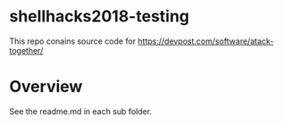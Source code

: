 # shellhacks2018-testing

This repo conains source code for https://devpost.com/software/atack-together/

# Overview

See the readme.md in each sub folder. 
